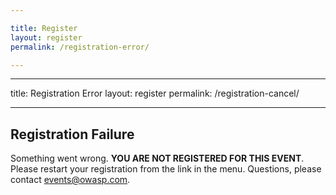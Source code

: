 ```yaml
---

title: Register
layout: register
permalink: /registration-error/

---
```

---

title: Registration Error
layout: register
permalink: /registration-cancel/

---

## Registration Failure
Something went wrong. **YOU ARE NOT REGISTERED FOR THIS EVENT**. Please restart your registration from the link in the menu. Questions, please contact [events@owasp.com](mailto:events@owasp.com?subject=Global%20AppSec%20Dublin%20Registration%20Error).